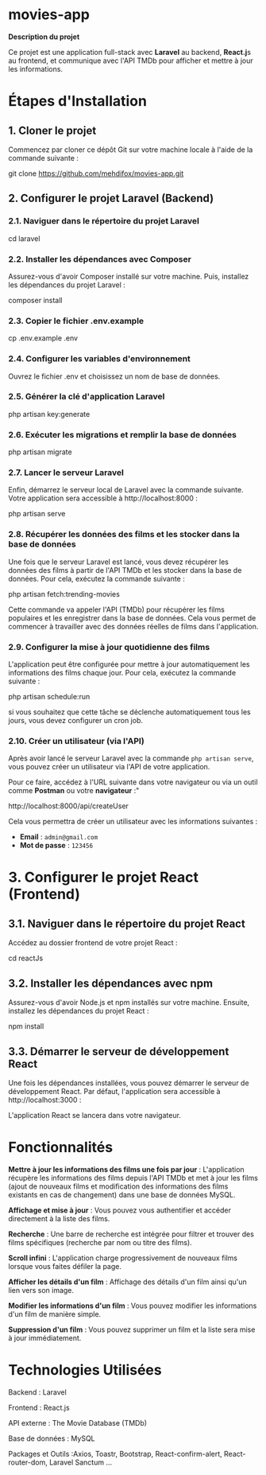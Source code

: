 # movies-app

**Description du projet**

Ce projet est une application full-stack avec  **Laravel** au backend, **React.j**s au frontend, et communique avec l'API TMDb pour afficher et mettre à jour les informations.

# Étapes d'Installation

## 1. Cloner le projet

Commencez par cloner ce dépôt Git sur votre machine locale à l'aide de la commande suivante :

git clone https://github.com/mehdifox/movies-app.git

## 2. Configurer le projet Laravel (Backend)

### 2.1. Naviguer dans le répertoire du projet Laravel

cd laravel

### 2.2. Installer les dépendances avec Composer

Assurez-vous d'avoir Composer installé sur votre machine. Puis, installez les dépendances du projet Laravel :

composer install

### 2.3. Copier le fichier .env.example

cp .env.example .env

### 2.4. Configurer les variables d'environnement

Ouvrez le fichier .env et choisissez un nom de base de données.

### 2.5. Générer la clé d'application Laravel

php artisan key:generate

### 2.6. Exécuter les migrations et remplir la base de données

php artisan migrate

### 2.7. Lancer le serveur Laravel

Enfin, démarrez le serveur local de Laravel avec la commande suivante. Votre application sera accessible à http://localhost:8000 :

php artisan serve

### 2.8. Récupérer les données des films et les stocker dans la base de données

Une fois que le serveur Laravel est lancé, vous devez récupérer les données des films à partir de l'API TMDb et les stocker dans la base de données. Pour cela, exécutez la commande suivante :

php artisan fetch:trending-movies

Cette commande va appeler l'API (TMDb) pour récupérer les films populaires et les enregistrer dans la base de données. Cela vous permet de commencer à travailler avec des données réelles de films dans l'application.

### 2.9. Configurer la mise à jour quotidienne des films

L'application peut être configurée pour mettre à jour automatiquement les informations des films chaque jour. Pour cela, exécutez la commande suivante :

php artisan schedule:run

si vous souhaitez que cette tâche se déclenche automatiquement tous les jours, vous devez configurer un cron job.

### 2.10. Créer un utilisateur (via l'API)

Après avoir lancé le serveur Laravel avec la commande `php artisan serve`, vous pouvez créer un utilisateur via l'API de votre application.

Pour ce faire, accédez à l'URL suivante dans votre navigateur ou via un outil comme **Postman** ou votre **navigateur** :"

http://localhost:8000/api/createUser


Cela vous permettra de créer un utilisateur avec les informations suivantes :

- **Email** : `admin@gmail.com`
- **Mot de passe** : `123456`


# 3. Configurer le projet React (Frontend)

## 3.1. Naviguer dans le répertoire du projet React

Accédez au dossier frontend de votre projet React :

cd reactJs

## 3.2. Installer les dépendances avec npm

Assurez-vous d'avoir Node.js et npm installés sur votre machine. Ensuite, installez les dépendances du projet React :

npm install

## 3.3. Démarrer le serveur de développement React

Une fois les dépendances installées, vous pouvez démarrer le serveur de développement React. Par défaut, l'application sera accessible à http://localhost:3000 :

L'application React se lancera dans votre navigateur.

# Fonctionnalités

**Mettre à jour les informations des films une fois par jour** : L'application récupère les informations des films depuis l'API TMDb et met à jour les films (ajout de nouveaux films et modification des informations des films existants en cas de changement) dans une base de données MySQL.

**Affichage et mise à jour** : Vous pouvez vous authentifier et accéder directement à la liste des films.

**Recherche** : Une barre de recherche est intégrée pour filtrer et trouver des films spécifiques (recherche par nom ou titre des films).

**Scroll infini** : L'application charge progressivement de nouveaux films lorsque vous faites défiler la page.

**Afficher les détails d'un film** : Affichage des détails d'un film ainsi qu'un lien vers son image.

**Modifier les informations d'un film** : Vous pouvez modifier les informations d'un film de manière simple.

**Suppression d'un film** : Vous pouvez supprimer un film et la liste sera mise à jour immédiatement.

# Technologies Utilisées

Backend : Laravel

Frontend : React.js

API externe : The Movie Database (TMDb)

Base de données : MySQL

Packages et Outils :Axios, Toastr, Bootstrap, React-confirm-alert, React-router-dom, Laravel Sanctum ...
